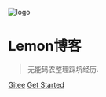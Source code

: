 ![logo](https://docsify.js.org/_media/icon.svg)

# Lemon博客

> 无能码农整理踩坑经历.


[Gitee](https://gitee.com/lihao2048/docs.git)
[Get Started](#首页)
